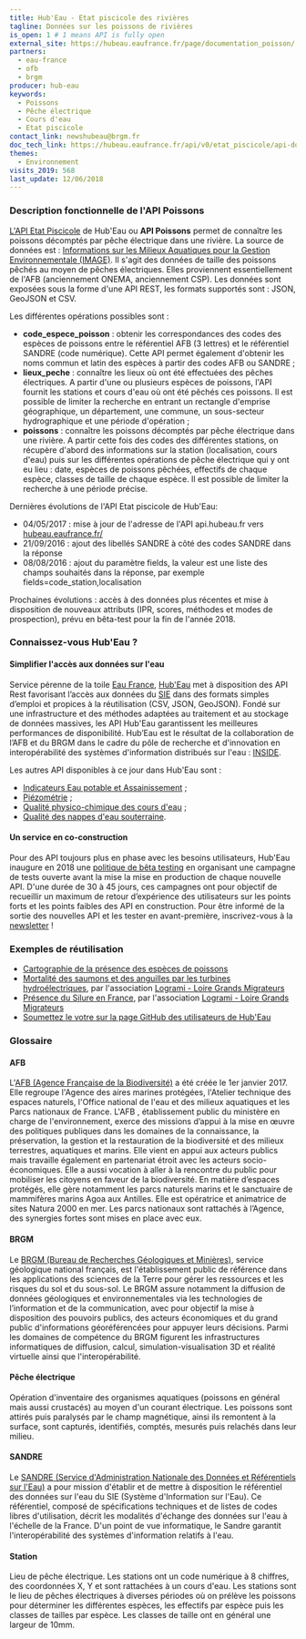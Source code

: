 ```yaml
---
title: Hub'Eau - Etat piscicole des rivières
tagline: Données sur les poissons de rivières
is_open: 1 # 1 means API is fully open
external_site: https://hubeau.eaufrance.fr/page/documentation_poisson/
partners:
  - eau-france
  - ofb
  - brgm
producer: hub-eau
keywords:
  - Poissons
  - Pêche électrique
  - Cours d'eau
  - Etat piscicole
contact_link: newshubeau@brgm.fr
doc_tech_link: https://hubeau.eaufrance.fr/api/v0/etat_piscicole/api-docs
themes:
  - Environnement
visits_2019: 568
last_update: 12/06/2018
---
```


### Description fonctionnelle de l'API Poissons

[L'API Etat Piscicole](http://hubeau.eaufrance.fr/page/api-poisson) de Hub'Eau ou **API Poissons** permet de connaître les poissons décomptés par pêche électrique dans une rivière.
La source de données est : [Informations sur les Milieux Aquatiques pour la Gestion Environnementale (IMAGE)](http://www.image.eaufrance.fr/).
Il s'agit des données de taille des poissons pêchés au moyen de pêches électriques. Elles proviennent essentiellement de l'AFB (anciennement ONEMA, anciennement CSP).
Les données sont exposées sous la forme d'une API REST, les formats supportés sont : JSON, GeoJSON et CSV.

Les différentes opérations possibles sont :

- **code_espece_poisson** : obtenir les correspondances des codes des espèces de poissons entre le référentiel AFB (3 lettres) et le référentiel SANDRE (code numérique). Cette API permet également d'obtenir les noms commun et latin des espèces à partir des codes AFB ou SANDRE ;
- **lieux_peche** : connaître les lieux où ont été effectuées des pêches électriques. A partir d'une ou plusieurs espèces de poissons, l'API fournit les stations et cours d'eau où ont été pêchés ces poissons. Il est possible de limiter la recherche en entrant un rectangle d'emprise géographique, un département, une commune, un sous-secteur hydrographique et une période d'opération ;
- **poissons** : connaître les poissons décomptés par pêche électrique dans une rivière. A partir cette fois des codes des différentes stations, on récupère d'abord des informations sur la station (localisation, cours d'eau) puis sur les différentes opérations de pêche électrique qui y ont eu lieu : date, espèces de poissons pêchées, effectifs de chaque espèce, classes de taille de chaque espèce. Il est possible de limiter la recherche à une période précise.

Dernières évolutions de l'API Etat piscicole de Hub'Eau:

- 04/05/2017 : mise à jour de l'adresse de l'API api.hubeau.fr vers [hubeau.eaufrance.fr/](https://hubeau.eaufrance.fr/)
- 21/09/2016 : ajout des libellés SANDRE à côté des codes SANDRE dans la réponse
- 08/08/2016 : ajout du paramètre fields, la valeur est une liste des champs souhaités dans la réponse, par exemple fields=code_station,localisation

Prochaines évolutions : accès à des données plus récentes et mise à disposition de nouveaux attributs (IPR, scores, méthodes et modes de prospection), prévu en bêta-test pour la fin de l'année 2018.

### Connaissez-vous Hub'Eau ?

#### Simplifier l'accès aux données sur l'eau

Service pérenne de la toile [Eau France](https://www.eaufrance.fr), [Hub'Eau](https://hubeau.eaufrance.fr/) met à disposition des API Rest favorisant l’accès aux données du [SIE](https://www.eaufrance.fr/donnees) dans des formats simples d’emploi et propices à la réutilisation (CSV, JSON, GeoJSON).
Fondé sur une infrastructure et des méthodes adaptées au traitement et au stockage de données massives, les API Hub'Eau garantissent les meilleures performances de disponibilité.
Hub’Eau est le résultat de la collaboration de l’AFB et du BRGM dans le cadre du pôle de recherche et d'innovation en interopérabilité des systèmes d'information distribués sur l'eau : [INSIDE](http://www.pole-inside.fr/fr).

Les autres API disponibles à ce jour dans Hub'Eau sont :

- [Indicateurs Eau potable et Assainissement](/les-api/api_hubeau_indic_EP_Asst) ;
- [Piézométrie](/les-api/api_hubeau_piezometrie) ;
- [Qualité physico-chimique des cours d'eau](/les-api/api_hubeau_qualite_rivieres) ;
- [Qualité des nappes d'eau souterraine](/les-api/api_hubeau_qualite_nappes_eau_sout).

#### Un service en co-construction

Pour des API toujours plus en phase avec les besoins utilisateurs, Hub'Eau inaugure en 2018 une [politique de bêta testing](https://hubeau.eaufrance.fr/page/apis) en organisant une campagne de tests ouverte avant la mise la mise en production de chaque nouvelle API.
D'une durée de 30 à 45 jours, ces campagnes ont pour objectif de recueillir un maximum de retour d’expérience des utilisateurs sur les points forts et les points faibles des API en construction.
Pour être informé de la sortie des nouvelles API et les tester en avant-première, inscrivez-vous à la [newsletter](https://hubeau.eaufrance.fr/page/news-letter-hubeau) !

### Exemples de réutilisation

- [Cartographie de la présence des espèces de poissons](https://hubeau.eaufrance.fr/sites/default/files/api/demo/poissons.html)
- [Mortalité des saumons et des anguilles par les turbines hydroélectriques](https://public.tableau.com/views/Devalpomi/Devalpomi?:showVizHome=no), par l'association [Logrami - Loire Grands Migrateurs](http://www.logrami.fr/)
- [Présence du Silure en France](https://public.tableau.com/views/HubEau/PrsenceduSilure?%3AshowVizHome=no), par l'association [Logrami - Loire Grands Migrateurs](http://www.logrami.fr/)
- [Soumettez le votre sur la page GitHub des utilisateurs de Hub'Eau](https://github.com/BRGM/hubeau)

### Glossaire

#### AFB

L'[AFB (Agence Française de la Biodiversité)](http://www.afbiodiversite.fr/) a été créée le 1er janvier 2017. Elle regroupe l'Agence des aires marines protégées, l'Atelier technique des espaces naturels, l'Office national de l'eau et des milieux aquatiques et les Parcs nationaux de France. L'AFB , établissement public du ministère en charge de l'environnement, exerce des missions d’appui à la mise en œuvre des politiques publiques dans les domaines de la connaissance, la préservation, la gestion et la restauration de la biodiversité et des milieux terrestres, aquatiques et marins. Elle vient en appui aux acteurs publics mais travaille également en partenariat étroit avec les acteurs socio-économiques. Elle a aussi vocation à aller à la rencontre du public pour mobiliser les citoyens en faveur de la biodiversité. En matière d’espaces protégés, elle gère notamment les parcs naturels marins et le sanctuaire de mammifères marins Agoa aux Antilles. Elle est opératrice et animatrice de sites Natura 2000 en mer. Les parcs nationaux sont rattachés à l’Agence, des synergies fortes sont mises en place avec eux.

#### BRGM

Le [BRGM (Bureau de Recherches Géologiques et Minières)](http://www.brgm.fr/), service géologique national français, est l'établissement public de référence dans les applications des sciences de la Terre pour gérer les ressources et les risques du sol et du sous-sol. Le BRGM assure notamment la diffusion de données géologiques et environnementales via les technologies de l’information et de la communication, avec pour objectif la mise à disposition des pouvoirs publics, des acteurs économiques et du grand public d'informations géoréférencées pour appuyer leurs décisions. Parmi les domaines de compétence du BRGM figurent les infrastructures informatiques de diffusion, calcul, simulation-visualisation 3D et réalité virtuelle ainsi que l'interopérabilité.

#### Pêche électrique

Opération d'inventaire des organismes aquatiques (poissons en général mais aussi crustacés) au moyen d'un courant électrique. Les poissons sont attirés puis paralysés par le champ magnétique, ainsi ils remontent à la surface, sont capturés, identifiés, comptés, mesurés puis relachés dans leur milieu.

#### SANDRE

Le [SANDRE (Service d'Administration Nationale des Données et Référentiels sur l'Eau)](http://www.sandre.eaufrance.fr/) a pour mission d'établir et de mettre à disposition le référentiel des données sur l'eau du SIE (Système d'Information sur l'Eau). Ce référentiel, composé de spécifications techniques et de listes de codes libres d'utilisation, décrit les modalités d'échange des données sur l'eau à l'échelle de la France. D'un point de vue informatique, le Sandre garantit l'interopérabilité des systèmes d'information relatifs à l'eau.

#### Station

Lieu de pêche électrique. Les stations ont un code numérique à 8 chiffres, des coordonnées X, Y et sont rattachées à un cours d'eau. Les stations sont le lieu de pêches électriques à diverses périodes où on prélève les poissons pour déterminer les différentes espèces, les effectifs par espèce puis les classes de tailles par espèce. Les classes de taille ont en général une largeur de 10mm.
